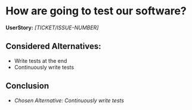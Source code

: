 # How are going to test our software? 
**UserStory:** *[TICKET/ISSUE-NUMBER]*

## Considered Alternatives:
* Write tests at the end
* Continuously write tests

## Conclusion
* *Chosen Alternative: Continuously write tests*
